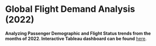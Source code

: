 # Global Flight Demand Analysis (2022)

**Analyzing Passenger Demographic and Flight Status trends from the months of 2022. Interactive Tableau dashboard can be found** [here]([link-to-your-dashboard](https://public.tableau.com/views/Airline-Project/Dashboard1?:language=en-US&:sid=&:display_count=n&:origin=viz_share_link)).


